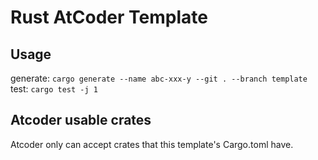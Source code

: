 # Rust AtCoder Template

## Usage

generate: `cargo generate --name abc-xxx-y --git . --branch template`
test: `cargo test -j 1`

## Atcoder usable crates

Atcoder only can accept crates that this template's Cargo.toml have.
